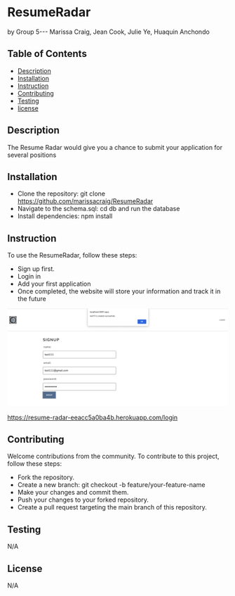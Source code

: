 # ResumeRadar
by Group 5--- Marissa Craig, Jean Cook, Julie Ye, Huaquin Anchondo

## Table of Contents
* [Description](#description)
* [Installation](#installation)
* [Instruction](#Instruction)
* [Contributing](#contributing)
* [Testing](#testing)
* [license](#license)

## Description
The Resume Radar would give you a chance to submit your application for several positions
## Installation
* Clone the repository: git clone https://github.com/marissacraig/ResumeRadar
* Navigate to the schema.sql: cd db and run the database
* Install dependencies: npm install
## Instruction
To use the ResumeRadar, follow these steps:
* Sign up first.
* Login in
* Add your first application
* Once completed, the website will store your information and track it in the future
  
![](https://github.com/marissacraig/ResumeRadar/blob/julie0327-patch-1/signup.png)


https://resume-radar-eeacc5a0ba4b.herokuapp.com/login

## Contributing
Welcome contributions from the community. To contribute to this project, follow these steps:
* Fork the repository.
* Create a new branch: git checkout -b feature/your-feature-name
* Make your changes and commit them.
* Push your changes to your forked repository.
* Create a pull request targeting the main branch of this repository.
## Testing
N/A
## License
N/A
